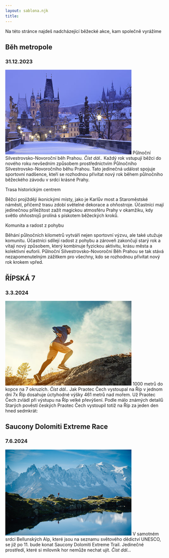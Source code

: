```yaml
---
layout: sablona.njk
title: 
---
```



Na této stránce najdeš nadcházející běžecké akce, kam společně vyrážíme  

## Běh metropole
### 31.12.2023

![zimní Praha](/images/prague.jpg)
Půlnoční Silvestrovsko-Novoroční běh Prahou.
*Číst dál..*
Každý rok vstupují běžci do nového roku nevšedním způsobem prostřednictvím Půlnočního Silvestrovsko-Novoročního běhu Prahou. Tato jedinečná událost spojuje sportovní nadšence, kteří se rozhodnou přivítat nový rok během půlnočního běžeckého závodu v srdci krásné Prahy.

Trasa historickým centrem 

Běžci projíždějí ikonickými místy, jako je Karlův most a Staroměstské náměstí, přičemž trasu zdobí světelné dekorace a ohňostroje. Účastníci mají jedinečnou příležitost zažít magickou atmosféru Prahy v okamžiku, kdy světlo ohňostrojů prolíná s pískotem běžeckých kroků.

Komunita a radost z pohybu

Běhání půlnočních kilometrů vytváří nejen sportovní výzvu, ale také utužuje komunitu. Účastníci sdílejí radost z pohybu a zároveň zakončují starý rok a vítají nový způsobem, který kombinuje fyzickou aktivitu, krásu města a kolektivní euforii. Půlnoční Silvestrovsko-Novoroční Běh Prahou se tak stává nezapomenutelným zážitkem pro všechny, kdo se rozhodnou přivítat nový rok krokem vpřed.


## ŘÍPSKÁ 7
### 3.3.2024

![Říp](/images/uphill.jpg)
1000 metrů do kopce na 7 okruzích.
*Číst dál..*
Jak Praotec Čech vystoupal na Říp v jednom dni 7x
Říp dosahuje úctyhodné výšky 461 metrů nad mořem. Už Praotec Čech zvládl při výstupu na Říp velké převýšení. Podle málo známých detailů Starých pověstí českých Praotec Čech vystoupil totiž na Říp za jeden den hned sedmkrát:




## Saucony Dolomiti Extreme Race 
### 7.6.2024

![Extreme Race](/images/beh-v-horach.jpg)
V samotném srdci Bellunských Alp, které jsou na seznamu světového dědictví UNESCO, se již po 11. bude konat Saucony Dolomiti Extreme Trail. Jedinečné prostředí, které si milovník hor nemůže nechat ujít. *Číst dál...*

